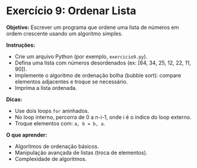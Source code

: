 # Exercício 9: Ordenar Lista

**Objetivo:** Escrever um programa que ordene uma lista de números em ordem crescente usando um algoritmo simples.

**Instruções:**
- Crie um arquivo Python (por exemplo, `exercicio9.py`).
- Defina uma lista com números desordenados (ex: [64, 34, 25, 12, 22, 11, 90]).
- Implemente o algoritmo de ordenação bolha (bubble sort): compare elementos adjacentes e troque se necessário.
- Imprima a lista ordenada.

**Dicas:**
- Use dois loops `for` aninhados.
- No loop interno, percorra de 0 a n-i-1, onde i é o índice do loop externo.
- Troque elementos com: `a, b = b, a`.

**O que aprender:**
- Algoritmos de ordenação básicos.
- Manipulação avançada de listas (troca de elementos).
- Complexidade de algoritmos.